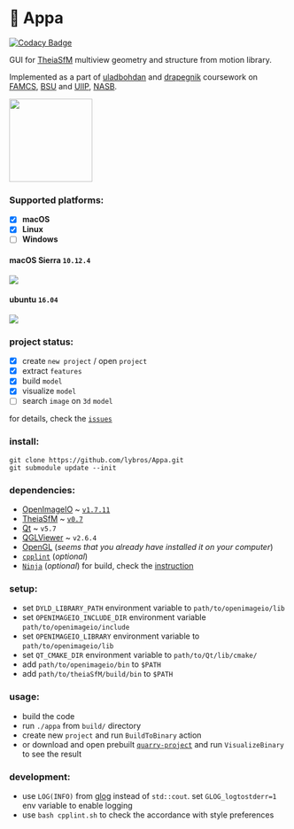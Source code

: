 # :boar: Appa

[![Codacy Badge](https://api.codacy.com/project/badge/Grade/d68247aae4b540d0a034e05ecd9fb7cb)](https://www.codacy.com/app/Drapegnik/Appa?utm_source=github.com&utm_medium=referral&utm_content=lybros/Appa&utm_campaign=badger)

GUI for [TheiaSfM](https://github.com/sweeneychris/TheiaSfM) multiview geometry and structure from motion library.

Implemented as a part of [uladbohdan](https://github.com/uladbohdan) and [drapegnik](https://github.com/drapegnik) coursework on [FAMCS](http://www.fpmi.bsu.by/en/main.aspx), [BSU](http://www.bsu.by/en/main.aspx) and [UIIP](http://uiip.bas-net.by/eng/), [NASB](http://nasb.gov.by/eng/).

<img src="http://res.cloudinary.com/dzsjwgjii/image/upload/v1492274096/appa.png" height="150px" >

### Supported platforms:
- [x] **macOS**
- [x] **Linux**
- [ ] **Windows**

#### macOS Sierra `10.12.4`
![](http://res.cloudinary.com/dzsjwgjii/image/upload/v1492271418/appa-mac-demo.png)

#### ubuntu `16.04`
![](http://res.cloudinary.com/dzsjwgjii/image/upload/v1492276224/appa-linux-demo.png)

### project status:
- [x] create `new project` / open `project`
- [x] extract `features`
- [x] build `model`
- [x] visualize `model`
- [ ] search `image` on `3d` `model`

for details, check the [`issues`](https://github.com/lybros/sfm/issues)

### install:
```
git clone https://github.com/lybros/Appa.git
git submodule update --init
```

### dependencies:
* [OpenImageIO](https://sites.google.com/site/openimageio/home) ~ [`v1.7.11`](https://github.com/OpenImageIO/oiio/tree/Release-1.7.11)
* [TheiaSfM](http://www.theia-sfm.org/) ~ [`v0.7`](https://github.com/sweeneychris/TheiaSfM/tree/v0.7)
* [Qt](https://www.qt.io/) ~ `v5.7`
* [QGLViewer](https://libqglviewer.com/) ~ `v2.6.4` 
* [OpenGL](https://www.opengl.org/) (*seems that you already have installed it on your computer*)
* [`cpplint`](https://github.com/cpplint/cpplint) (*optional*)
* [`Ninja`](https://ninja-build.org/manual.html) (*optional*) for build, check the [instruction](https://gist.github.com/nevkontakte/3f22937b2c3a4ff2293c)

### setup:
* set `DYLD_LIBRARY_PATH` environment variable to `path/to/openimageio/lib`
* set `OPENIMAGEIO_INCLUDE_DIR` environment variable `path/to/openimageio/include`
* set `OPENIMAGEIO_LIBRARY` environment variable to `path/to/openimageio/lib`
* set `QT_CMAKE_DIR` environment variable to `path/to/Qt/lib/cmake/`
* add `path/to/openimageio/bin` to `$PATH`
* add `path/to/theiaSfM/build/bin` to `$PATH`

### usage:
* build the code
* run `./appa` from `build/` directory
* create new `project` and run `BuildToBinary` action
* or download and open prebuilt [`quarry-project`](https://www.dropbox.com/s/0sfd02glicvwvo7/quarry.zip?dl=0) and run `VisualizeBinary` to see the result

### development:
* use `LOG(INFO)` from [glog](http://rpg.ifi.uzh.ch/docs/glog.html) instead of `std::cout`. set `GLOG_logtostderr=1` env variable to enable logging
* use `bash cpplint.sh` to check the accordance with style preferences

